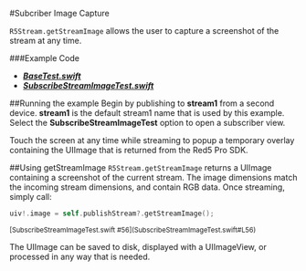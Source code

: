 #Subcriber Image Capture

`R5Stream.getStreamImage` allows the user to capture a screenshot of the stream at any time.

###Example Code
- ***[BaseTest.swift](../BaseTest.swift)***
- ***[SubscribeStreamImageTest.swift](SubscribeStreamImageTest.swift)***

##Running the example
Begin by publishing to **stream1** from a second device.  **stream1** is the default stream1 name that is used by this example. Select the **SubscribeStreamImageTest** option to open a subscriber view. 

Touch the screen at any time while streaming to popup a temporary overlay containing the UIImage that is returned from the Red5 Pro SDK.

##Using getStreamImage
`R5Stream.getStreamImage` returns a UIImage containing a screenshot of the current stream. The image dimensions match the incoming stream dimensions, and contain RGB data. Once streaming, simply call:

```Swift
uiv!.image = self.publishStream?.getStreamImage();
```
<sub>
[SubscribeStreamImageTest.swift #56](SubscribeStreamImageTest.swift#L56)
</sub>

The UIImage can be saved to disk, displayed with a UIImageView, or processed in any way that is needed.